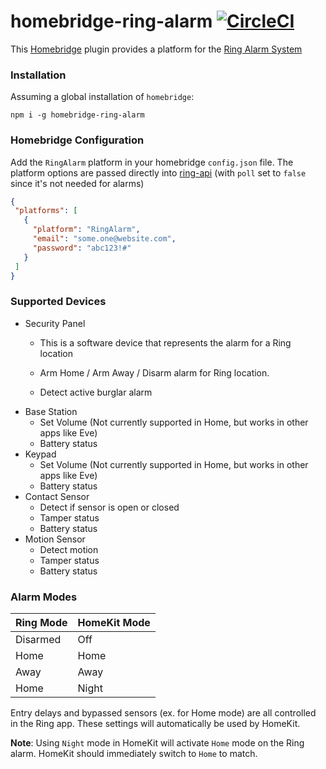 # homebridge-ring-alarm [![CircleCI](https://circleci.com/gh/dgreif/homebridge-ring-alarm.svg?style=svg)](https://circleci.com/gh/dgreif/homebridge-ring-alarm)
This [Homebridge](https://github.com/nfarina/homebridge) plugin provides a platform for the
 [Ring Alarm System](https://shop.ring.com/pages/security-system)
 
 ### Installation
 
 Assuming a global installation of `homebridge`:
 
 `npm i -g homebridge-ring-alarm`
 
 ### Homebridge Configuration
 
 Add the `RingAlarm` platform in your homebridge `config.json` file.  The platform options are passed directly into 
 [ring-api](https://github.com/jimhigson/ring-api) (with `poll` set to `false` since it's not needed
 for alarms)
 
 ```json
{
  "platforms": [
    {
      "platform": "RingAlarm",
      "email": "some.one@website.com",
      "password": "abc123!#"
    }
  ]
}
```

### Supported Devices
  * Security Panel
    * This is a software device that represents the alarm for a Ring location
    * Arm Home / Arm Away / Disarm alarm for Ring location.
    
    * Detect active burglar alarm
  * Base Station
    * Set Volume (Not currently supported in Home, but works in other apps like Eve)
    * Battery status
  * Keypad
    * Set Volume (Not currently supported in Home, but works in other apps like Eve)
    * Battery status
  * Contact Sensor
    * Detect if sensor is open or closed
    * Tamper status
    * Battery status
  * Motion Sensor
    * Detect motion
    * Tamper status
    * Battery status

### Alarm Modes

Ring Mode | HomeKit Mode
--- | ---
Disarmed | Off
Home | Home
Away | Away
Home | Night

Entry delays and bypassed sensors (ex. for Home mode) are all controlled in the Ring app.
These settings will automatically be used by HomeKit.

**Note**: Using `Night` mode in HomeKit will activate `Home` mode on the Ring alarm.
HomeKit should immediately switch to `Home` to match.  
